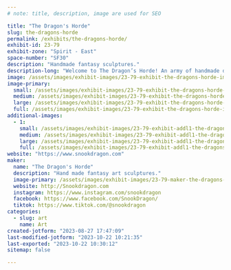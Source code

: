 ```yaml
---
# note: title, description, image are used for SEO

title: "The Dragon's Horde"
slug: the-dragons-horde
permalink: /exhibits/the-dragons-horde/
exhibit-id: 23-79
exhibit-zone: "Spirit - East"
space-number: "SF30"
description: "Handmade fantasy sculptures."
description-long: "Welcome to The Dragon’s Horde! An army of handmade dragons, fantasy sculptures and accessories specially crafted by hand. Everything I make is done by hand. I start by designing on paper, then sculpt in clay, mold with silicone, and cast copies in durable resin that then are hand finished by me."
image: /assets/images/exhibit-images/23-79-exhibit-the-dragons-horde-img-20211112-195402509-large.jpg
image-primary: 
  small: /assets/images/exhibit-images/23-79-exhibit-the-dragons-horde-img-20211112-195402509-small.jpg
  medium: /assets/images/exhibit-images/23-79-exhibit-the-dragons-horde-img-20211112-195402509-medium.jpg
  large: /assets/images/exhibit-images/23-79-exhibit-the-dragons-horde-img-20211112-195402509-large.jpg
  full: /assets/images/exhibit-images/23-79-exhibit-the-dragons-horde-img-20211112-195402509-full.jpg
additional-images: 
  - 1:
    small: /assets/images/exhibit-images/23-79-exhibit-addl1-the-dragons-horde-img-20211112-195122672-small.jpg
    medium: /assets/images/exhibit-images/23-79-exhibit-addl1-the-dragons-horde-img-20211112-195122672-medium.jpg
    large: /assets/images/exhibit-images/23-79-exhibit-addl1-the-dragons-horde-img-20211112-195122672-large.jpg
    full: /assets/images/exhibit-images/23-79-exhibit-addl1-the-dragons-horde-img-20211112-195122672-full.jpg
website: "https://www.snookdragon.com"
maker: 
  name: "The Dragon's Horde"
  description: "Hand made fantasy art sculptures."
  image-primary: /assets/images/exhibit-images/23-79-maker-the-dragons-horde-etsylogo-medium.jpg
  website: http://Snookdragon.com
  instagram: https://www.instagram.com/snookdragon
  facebook: https://www.facebook.com/SnookDragon/
  tiktok: https://www.tiktok.com/@snookdragon
categories: 
  - slug: art
    name: Art
created-jotform: "2023-08-27 17:47:09"
last-modified-jotform: "2023-10-22 10:21:35"
last-exported: "2023-10-22 10:30:12"
sitemap: false

---
```

